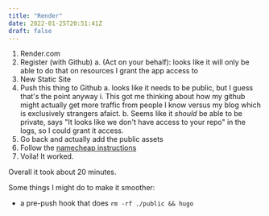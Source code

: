 ```yaml
---
title: "Render"
date: 2022-01-25T20:51:41Z
draft: false
---
```


1. Render.com
2. Register (with Github)
   a. (Act on your behalf): looks like it will only be able to do that on resources I grant the app access to
3. New Static Site
4. Push this thing to Github
  a. looks like it needs to be public, but I guess that's the point anyway
    i. This got me thinking about how my github might actually get more traffic from people I know versus my blog which is exclusively strangers afaict.
  b. Seems like it _should_ be able to be private, says "It looks like we don't have access to your repo" in the logs, so I could grant it access.
5. Go back and actually add the public assets
6. Follow the [namecheap instructions](https://render.com/docs/configure-namecheap-dns)
7. Voila! It worked.

Overall it took about 20 minutes.

Some things I might do to make it smoother:
- a pre-push hook that does `rm -rf ./public && hugo`